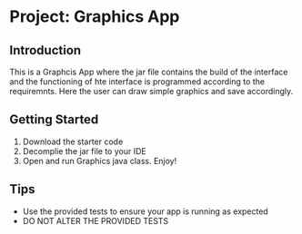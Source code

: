 Project: Graphics App
==================================

Introduction
------------

This is a Graphcis App where the jar file contains the build of the interface and the functioning of hte interface is programmed according to the requiremnts. Here the user can draw simple graphics and save accordingly.


Getting Started
---------------

1. Download the starter code
2. Decomplie the jar file to your IDE
3. Open and run Graphics java class. Enjoy!

Tips
----

- Use the provided tests to ensure your app is running as expected
- DO NOT ALTER THE PROVIDED TESTS
